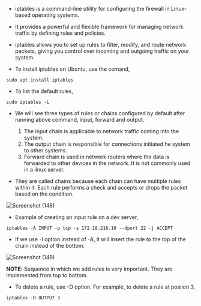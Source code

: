 * iptables is a command-line utility for configuring the firewall in Linux-based operating systems.

* It provides a powerful and flexible framework for managing network traffic by defining rules and policies.

* iptables allows you to set up rules to filter, modify, and route network packets, giving you control over incoming and outgoing traffic on your system. 

* To install iptables on Ubuntu, use the comand,

```
sudo apt install iptables
```

* To list the default rules,

```
sudo iptables -L
```

* We will see three types of rules or chains configured by default after running above command, input, forward and output. 

   1. The input chain is applicable to network traffic coming into the system. 
   2. The output chain is responsible for connections initiated he system to other systems. 
   3. Forward chain is used in network routers where the data is forwarded to other devices in the network. It is not commonly used in a linux server. 

* They are called chains because each chain can have multiple rules within it. Each rule performs a check and accepts or drops the packet based on the condition.



![Screenshot (148)](https://github.com/NavedtheDev/DevOps-Learnings/assets/98219227/39865ed9-ba8c-43fc-b84d-26657f949b43)



* Example of creating an input rule on a dev server,

```
iptables -A INPUT -p tcp -s 172.18.216.10 --dport 22 -j ACCEPT
```

* If we use -I option instead of -A, it will insert the rule to the top of the chain instead of the bottom. 

![Screenshot (149)](https://github.com/NavedtheDev/DevOps-Learnings/assets/98219227/c673311c-483e-41b0-a869-557382053e6b)



<b>NOTE:</b> Sequence in which we add rules is very important. They are implemented from top to bottom. 



* To delete a rule, use -D option. For example, to delete a rule at posiion 3, 

```
iptables -D OUTPUT 3 
```
















